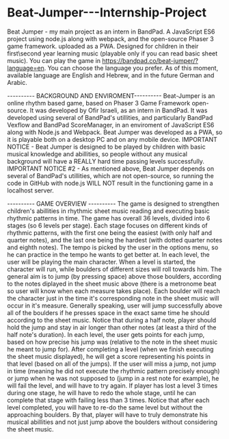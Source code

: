 # Beat-Jumper---Internship-Project
Beat Jumper - my main project as an intern in BandPad. A JavaScript ES6 project using node.js along with webpack, and the open-source Phaser 3 game framework. uploaded as a PWA. Designed for children in their first\second year learning music (playable only if you can read basic sheet music).
You can play the game in https://bandpad.co/beat-jumper/?language=en. You can choose the language you prefer. As of this moment, available language are English and Hebrew,
and in the future German and Arabic.

---------- BACKGROUND AND ENVIROMENT---------- 
Beat-Jumper is an online rhythm based game, based on Phaser 3 Game Framework open-source. It was developed by Ofir Israeli,
as an intern in BandPad. It was developed using several of BandPad's utillities, and particularly BandPad Vexflow and
BandPad ScoreManager, in an enviroment of JavaScript ES6 along with Node.js and Webpack. Beat Jumper was developed as a PWA,
so it is playable both on a desktop PC and on any mobile device.
IMPORTANT NOTICE - Beat Jumper is designed to be played by children with basic musical knowledge and abillities, so people
without any musical background will have a REALLY hard time passing levels successfully.
IMPORTANT NOTICE #2 - As mentioned above, Beat Jumper depends on several of BandPad's utillities, which are not open-source, so running the code in GitHub with node.js
WILL NOT result in the functioning game in a localhost server.


---------- GAME OVERVIEW ---------- 
The game is designed to strengthen children's abillities in rhythmic sheet music reading and executing basic rhythmic patterns in time.
The game has overall 36 levels, divided into 6 stages (so 6 levels per stage). Each stage focuses on different kinds of rhythmic patterns,
with the first one being the easiest (with only half and quarter notes), and the last one being the hardest (with dotted quarter notes and eighth notes).
The tempo is picked by the user in the options menu, so he can practice in the tempo he wants to get better at.
In each level, the user will be playing the main character. When a level is started, the character will run, while boulders of different
sizes will roll towards him. The general aim is to jump (by pressing space) above those boulders, 
according to the notes diplayed in the sheet music above (there is a metronome beat so user will know when each measure takes place).
Each boulder will reach the character just in the time it's corresponding note in the sheet music will occur in it's measure.
Generally speaking, user will jump successfully above all of the boulders if he presses space in the exact same time he should according to the sheet music.
Notice that during a half note, player should hold the jump and stay in air longer than other notes (at least a third of the half note's duration).
In each level, the user gets points for each jump, based on how precise his jump was (relative to the note in the sheet music he meant to jump for).
After completing a level (when we finish executing the sheet music displayed), he will get a score representing his points in that level (based on all of the jumps).
If the user will miss a jump, not jump in time (meaning he did not execute the rhythmic pattern precisely enough) or jump when he was not supposed
to (jump in a rest note for example), he will fail the level, and will have to try again. If player has lost a level 3 times during one stage,
he will have to redo the whole stage, until he can complete that stage with failing less than 3 times.
Notice that after each level completed, you will have to re-do the same level but without the approaching boulders. By that, player will have 
to truly demonstrate his musical abillities and not just jump above the boulders without considering the sheet music.
